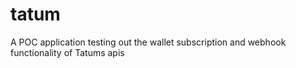 # tatum
A POC application testing out the wallet subscription and webhook functionality of Tatums apis 
